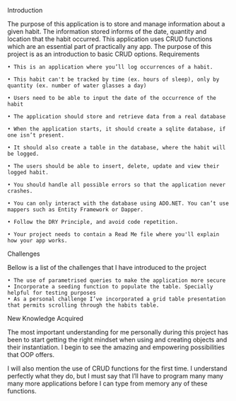 Introduction

The purpose of this application is to store and manage information about a given habit. The information stored informs of the date, quantity and location that the habit occurred.
This application uses CRUD functions which are an essential part of practically any app. The purpose of this project is as an introduction to basic CRUD options.
Requirements

    • This is an application where you’ll log occurrences of a habit.
    
    • This habit can't be tracked by time (ex. hours of sleep), only by quantity (ex. number of water glasses a day)
    
    • Users need to be able to input the date of the occurrence of the habit
    
    • The application should store and retrieve data from a real database
    
    • When the application starts, it should create a sqlite database, if one isn’t present.
    
    • It should also create a table in the database, where the habit will be logged.
    
    • The users should be able to insert, delete, update and view their logged habit.
    
    • You should handle all possible errors so that the application never crashes.
    
    • You can only interact with the database using ADO.NET. You can’t use mappers such as Entity Framework or Dapper.
    
    • Follow the DRY Principle, and avoid code repetition.
    
    • Your project needs to contain a Read Me file where you'll explain how your app works.
      
Challenges

Bellow is a list of the challenges that I have introduced to the project

    • The use of parametrised queries to make the application more secure
    • Incorporate a seeding function to populate the table. Specially helpful for testing purposes
    • As a personal challenge I’ve incorporated a grid table presentation that permits scrolling through the habits table.
      
New Knowledge Acquired

The most important understanding for me personally during this project has been to start getting the right mindset when using and creating objects and their instantiation. I begin to see the amazing and empowering possibilities that OOP offers.

I will also mention the use of CRUD functions for the first time. I understand perfectly what they do, but I must say that I’ll have to program many many many more applications before I can type from memory any of these functions.
      

